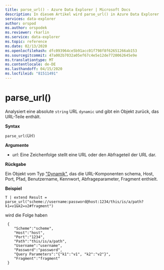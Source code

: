 ```yaml
---
title: parse_url() - Azure Data Explorer | Microsoft Docs
description: In diesem Artikel wird parse_url() in Azure Data Explorer beschrieben.
services: data-explorer
author: orspod
ms.author: orspodek
ms.reviewer: rkarlin
ms.service: data-explorer
ms.topic: reference
ms.date: 02/13/2020
ms.openlocfilehash: dfc093964ce5b91acc01f798f8f62651266ab153
ms.sourcegitcommit: 47a002b7032a05ef67c4e5e12de7720062645e9e
ms.translationtype: MT
ms.contentlocale: de-DE
ms.lasthandoff: 04/15/2020
ms.locfileid: "81511491"
---
```

# <a name="parse_url"></a>parse_url()

Analysiert eine absolute `string` URL `dynamic` und gibt ein Objekt zurück, das URL-Teile enthält.


**Syntax**

`parse_url(`*Url*`)`

**Argumente**

* *url*: Eine Zeichenfolge stellt eine URL oder den Abfrageteil der URL dar.

**Rückgabe**

Ein Objekt vom Typ ["Dynamik",](./scalar-data-types/dynamic.md) das die URL-Komponenten schema, Host, Port, Pfad, Benutzername, Kennwort, Abfrageparameter, Fragment enthielt.

**Beispiel**

```kusto
T | extend Result = parse_url("scheme://username:password@host:1234/this/is/a/path?k1=v1&k2=v2#fragment")
```

wird die Folge haben

```
 {
    "Scheme":"scheme",
    "Host":"host",
    "Port":"1234",
    "Path":"this/is/a/path",
    "Username":"username",
    "Password":"password",
    "Query Parameters":"{"k1":"v1", "k2":"v2"}",
    "Fragment":"fragment"
 }
```